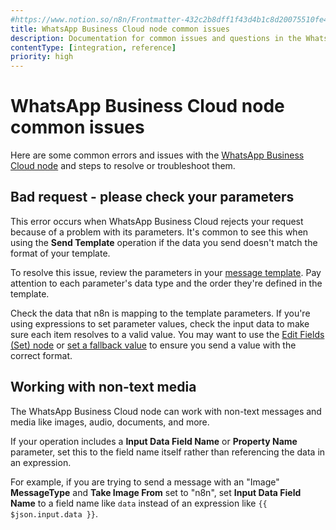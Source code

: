 ```yaml
---
#https://www.notion.so/n8n/Frontmatter-432c2b8dff1f43d4b1c8d20075510fe4
title: WhatsApp Business Cloud node common issues
description: Documentation for common issues and questions in the WhatsApp Business Cloud node in n8n, a workflow automation platform. Includes details of the issue and suggested solutions.
contentType: [integration, reference]
priority: high
---
```


# WhatsApp Business Cloud node common issues

Here are some common errors and issues with the [WhatsApp Business Cloud node](/integrations/builtin/app-nodes/n8n-nodes-base.whatsapp/) and steps to resolve or troubleshoot them.

## Bad request - please check your parameters

This error occurs when WhatsApp Business Cloud rejects your request because of a problem with its parameters. It's common to see this when using the **Send Template** operation if the data you send doesn't match the format of your template.

To resolve this issue, review the parameters in your [message template](https://www.facebook.com/business/help/2055875911147364?id=2129163877102343). Pay attention to each parameter's data type and the order they're defined in the template.

Check the data that n8n is mapping to the template parameters. If you're using expressions to set parameter values, check the input data to make sure each item resolves to a valid value. You may want to use the [Edit Fields (Set) node](/integrations/builtin/core-nodes/n8n-nodes-base.set/) or [set a fallback value](/code/cookbook/expressions/check-incoming-data/) to ensure you send a value with the correct format.

## Working with non-text media

The WhatsApp Business Cloud node can work with non-text messages and media like images, audio, documents, and more.

If your operation includes a **Input Data Field Name** or **Property Name** parameter, set this to the field name itself rather than referencing the data in an expression.

For example, if you are trying to send a message with an "Image" **MessageType** and **Take Image From** set to "n8n", set **Input Data Field Name** to a field name like `data` instead of an expression like `{{ $json.input.data }}`.
